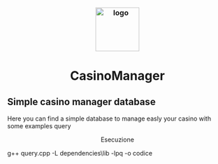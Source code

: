 <h3 align="center"><img src="https://i.imgur.com/yl0JUct.jpeg" alt="logo" height="100px"></h3>
<h1 align="center">CasinoManager</h1>
<p>
  <h2 align="left">Simple casino manager database</h2>
  Here you can find a simple database to manage easly your casino with some examples query
</p>
<p align="center">
  <p align="center">Esecuzione</p>
</p>

g++ query.cpp -L dependencies\lib -lpq -o codice
